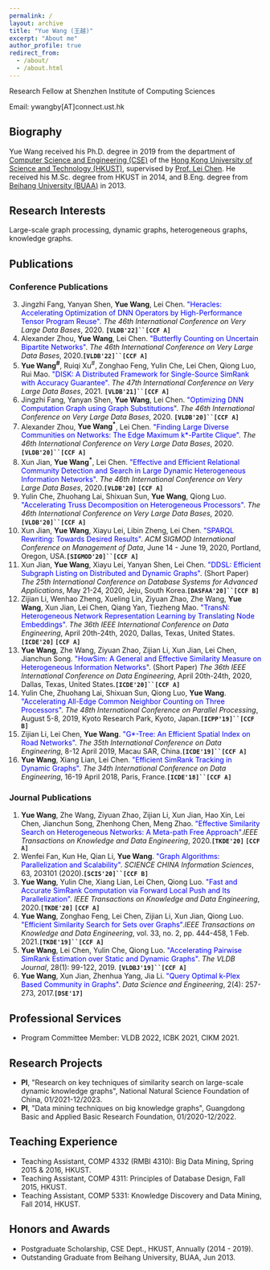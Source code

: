 ```yaml
---
permalink: /
layout: archive
title: "Yue Wang (王越)"
excerpt: "About me"
author_profile: true
redirect_from: 
  - /about/
  - /about.html
---
```

Research Fellow at Shenzhen Institute of Computing Sciences

Email: ywangby[AT]connect.ust.hk

## Biography
Yue Wang received his Ph.D. degree in 2019
from the department of [Computer Science and Engineering (CSE)](https://www.cse.ust.hk/)
of the [Hong Kong University of Science and Technology (HKUST)](https://www.ust.hk/),
supervised by [Prof. Lei Chen](http://www.cse.ust.hk/~leichen/).
He received his M.Sc. degree from HKUST in 2014,
and B.Eng. degree from [Beihang University (BUAA)](http://ev.buaa.edu.cn/) in 2013.


## Research Interests
Large-scale graph processing, dynamic graphs, heterogeneous graphs, knowledge graphs.

## Publications 
### Conference Publications
3. Jingzhi Fang, Yanyan Shen, **Yue Wang**, Lei Chen. <font color="blue"> "Heracles: Accelerating Optimization of DNN Operators by High-Performance Tensor Program Reuse".</font> _The 46th International Conference on Very Large Data Bases_, 2020. **`[VLDB'22]``[CCF A]`**
1. Alexander Zhou, **Yue Wang**, Lei Chen.  <font color="blue"> "Butterfly Counting on Uncertain Bipartite Networks"</font>. _The 46th International Conference on Very Large Data Bases_, 2020.**`[VLDB'22]``[CCF A]`**
1. **Yue Wang<sup>#</sup>**, Ruiqi Xu<sup>#</sup>, Zonghao Feng, Yulin Che, Lei Chen, Qiong Luo, Rui Mao. <font color="blue">"DISK: A Distributed Framework for Single-Source SimRank with Accuracy Guarantee".</font> _The 47th International Conference on Very Large Data Bases_, 2021. **`[VLDB'21]``[CCF A]`**
3. Jingzhi Fang, Yanyan Shen, **Yue Wang**, Lei Chen. <font color="blue"> "Optimizing DNN Computation Graph using Graph Substitutions</font>".</font> _The 46th International Conference on Very Large Data Bases_, 2020. **`[VLDB'20]``[CCF A]`**
1. Alexander Zhou, **Yue Wang<sup>*</sup>**, Lei Chen.  <font color="blue"> "Finding Large Diverse Communities on Networks: The Edge Maximum k*-Partite Clique"</font>. _The 46th International Conference on Very Large Data Bases_, 2020.**`[VLDB'20]``[CCF A]`**
1. Xun Jian, **Yue Wang<sup>*</sup>**, Lei Chen. <font color="blue"> "Effective and Efficient Relational Community Detection and Search in Large Dynamic Heterogeneous Information Networks"</font>. _The 46th International Conference on Very Large Data Bases_, 2020.**`[VLDB'20]` `[CCF A]`**
1. Yulin Che, Zhuohang Lai, Shixuan Sun, **Yue Wang**, Qiong Luo.  <font color="blue"> "Accelerating Truss Decomposition on Heterogeneous Processors"</font>. 
_The 46th International Conference on Very Large Data Bases_, 2020.**`[VLDB'20]``[CCF A]`**
1. Xun Jian, **Yue Wang**, Xiayu Lei, Libin Zheng, Lei Chen. <font color="blue"> "SPARQL Rewriting: Towards Desired Results"</font>. _ACM SIGMOD International Conference on Management of Data_, June 14 - June 19, 2020, Portland, Oregon, USA.**`[SIGMOD'20]``[CCF A]`**
1. Xun Jian, **Yue Wang**, Xiayu Lei, Yanyan Shen, Lei Chen. <font color="blue"> "DDSL: Efficient Subgraph Listing on Distributed and Dynamic Graphs"</font>. (Short Paper) _The 25th International Conference on Database Systems for Advanced Applications_, May 21-24, 2020, Jeju, South Korea.**`[DASFAA'20]``[CCF B]`**
1. Zijian Li, Wenhao Zheng, Xueling Lin, Ziyuan Zhao, Zhe Wang, **Yue Wang**, Xun Jian, Lei Chen, Qiang Yan, Tiezheng Mao. <font color="blue">"TransN: Heterogeneous Network Representation Learning by Translating Node Embeddings"</font>. _The 36th IEEE International Conference on Data Engineering_, April 20th-24th, 2020, Dallas, Texas, United States.**`[ICDE'20]` `[CCF A]`**
3. **Yue Wang**, Zhe Wang, Ziyuan Zhao, Zijian Li,  Xun Jian,  Lei Chen,  Jianchun Song. <font color="blue">"HowSim: A General and Effective Similarity Measure on Heterogeneous Information Networks</font>". (Short Paper) _The 36th IEEE International Conference on Data Engineering_, April 20th-24th, 2020, Dallas, Texas, United States.**`[ICDE'20]``[CCF A]`**
4.  Yulin Che, Zhuohang Lai, Shixuan Sun, Qiong Luo, **Yue Wang**.  <font color="blue">"Accelerating All-Edge Common Neighbor Counting on Three Processors"</font>. _The 48th International Conference on Parallel Processing_, August 5-8, 2019, Kyoto Research Park, Kyoto, Japan.**`[ICPP'19]``[CCF B]`**
5.  Zijian Li, Lei Chen, **Yue Wang**. <font color="blue">"G*-Tree: An Efficient Spatial Index on Road Networks"</font>. _The 35th International Conference on Data Engineering_, 8-12 April 2019, Macau SAR, China.**`[ICDE'19]``[CCF A]`**
6.  **Yue Wang**, Xiang Lian, Lei Chen. <font color="blue">"Efficient SimRank Tracking in Dynamic Graphs"</font>. _The 34th International Conference on Data Engineering_, 16-19  April 2018, Paris, France.**`[ICDE'18]``[CCF A]`**

### Journal Publications
1. **Yue Wang**, Zhe Wang, Ziyuan Zhao, Zijian Li, Xun Jian, Hao Xin, Lei Chen, Jianchun Song, Zhenhong Chen, Meng Zhao. <font color="blue">"Effective Similarity Search on Heterogeneous Networks: A Meta-path Free Approach"</font>._IEEE Transactions on Knowledge and Data Engineering_, 2020.**`[TKDE'20]` `[CCF A]`**
1. Wenfei Fan, Kun He, Qian Li, **Yue Wang**. <font color="blue">"Graph Algorithms: Parallelization and Scalability"</font>. _SCIENCE CHINA Information Sciences_, 63, 203101 (2020).**`[SCIS'20]``[CCF B]`**
1. **Yue Wang**, Yulin Che, Xiang Lian, Lei Chen, Qiong Luo. <font color="blue">"Fast and Accurate SimRank Computation via Forward Local Push and Its Parallelization"</font>. _IEEE Transactions on Knowledge and Data Engineering_, 2020.**`[TKDE'20]` `[CCF A]`**
1. **Yue Wang**, Zonghao Feng, Lei Chen, Zijian Li, Xun Jian, Qiong Luo. <font color="blue">"Efficient Similarity Search for Sets over Graphs"</font>._IEEE Transactions on Knowledge and Data Engineering_, vol. 33, no. 2, pp. 444-458, 1 Feb. 2021.**`[TKDE'19]``[CCF A]`**
1.  **Yue Wang**, Lei Chen, Yulin Che, Qiong Luo. <font color="blue">"Accelerating Pairwise SimRank Estimation over Static and Dynamic Graphs"</font>. _The VLDB Journal_, 28(1): 99-122, 2019. **`[VLDBJ'19]``[CCF A]`**
1.  **Yue Wang**, Xun Jian, Zhenhua Yang, Jia Li. <font color="blue">"Query Optimal k-Plex Based Community in Graphs"</font>. _Data Science and Engineering_, 2(4): 257-273, 2017.**`[DSE'17]`**


## Professional Services
- Program Committee Member: VLDB 2022, ICBK 2021, CIKM 2021.

## Research Projects
- **PI**, "Research on key techniques of similarity search on large-scale dynamic knowledge graphs", National Natural Science Foundation of China, 01/2021-12/2023.
- **PI**, "Data mining techniques on big knowledge graphs", Guangdong Basic and Applied Basic Research Foundation, 01/2020-12/2022.


## Teaching Experience
- Teaching Assistant, COMP 4332 (RMBI 4310): Big Data Mining, Spring 2015 & 2016, HKUST.
- Teaching Assistant, COMP 4311: Principles of Database Design, Fall 2015, HKUST.
- Teaching Assistant, COMP 5331: Knowledge Discovery and Data Mining, Fall 2014, HKUST.


## Honors and Awards
- Postgraduate Scholarship, CSE Dept., HKUST, Annually (2014 - 2019).
- Outstanding Graduate from Beihang University, BUAA, Jun 2013.
